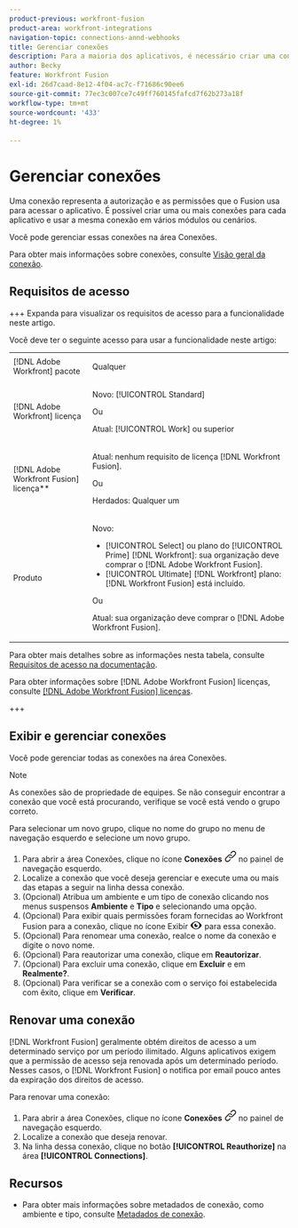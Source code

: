 ```yaml
---
product-previous: workfront-fusion
product-area: workfront-integrations
navigation-topic: connections-annd-webhooks
title: Gerenciar conexões
description: Para a maioria dos aplicativos, é necessário criar uma conexão, por meio da qual o [!DNL Adobe Workfront Fusion]  pode se comunicar com o serviço de terceiros fornecido de acordo com as configurações do cenário específico.
author: Becky
feature: Workfront Fusion
exl-id: 26d7caad-8e12-4f04-ac7c-f71686c90ee6
source-git-commit: 77ec3c007ce7c49ff760145fafcd7f62b273a18f
workflow-type: tm+mt
source-wordcount: '433'
ht-degree: 1%

---
```


# Gerenciar conexões

Uma conexão representa a autorização e as permissões que o Fusion usa para acessar o aplicativo. É possível criar uma ou mais conexões para cada aplicativo e usar a mesma conexão em vários módulos ou cenários.

Você pode gerenciar essas conexões na área Conexões.

Para obter mais informações sobre conexões, consulte [Visão geral da conexão](/help/workfront-fusion/get-started-with-fusion/understand-fusion/connection-overview.md).

## Requisitos de acesso

+++ Expanda para visualizar os requisitos de acesso para a funcionalidade neste artigo.

Você deve ter o seguinte acesso para usar a funcionalidade neste artigo:

<table style="table-layout:auto">
 <col> 
 <col> 
 <tbody> 
  <tr> 
   <td role="rowheader">[!DNL Adobe Workfront] pacote</td> 
   <td> <p>Qualquer</p> </td> 
  </tr> 
  <tr data-mc-conditions=""> 
   <td role="rowheader">[!DNL Adobe Workfront] licença</td> 
   <td> <p>Novo: [!UICONTROL Standard]</p><p>Ou</p><p>Atual: [!UICONTROL Work] ou superior</p> </td> 
  </tr> 
  <tr> 
   <td role="rowheader">[!DNL Adobe Workfront Fusion] licença**</td> 
   <td>
   <p>Atual: nenhum requisito de licença [!DNL Workfront Fusion].</p>
   <p>Ou</p>
   <p>Herdados: Qualquer um </p>
   </td> 
  </tr> 
  <tr> 
   <td role="rowheader">Produto</td> 
   <td>
   <p>Novo:</p> <ul><li>[!UICONTROL Select] ou plano do [!UICONTROL Prime] [!DNL Workfront]: sua organização deve comprar o [!DNL Adobe Workfront Fusion].</li><li>[!UICONTROL Ultimate] [!DNL Workfront] plano: [!DNL Workfront Fusion] está incluído.</li></ul>
   <p>Ou</p>
   <p>Atual: sua organização deve comprar o [!DNL Adobe Workfront Fusion].</p>
   </td> 
  </tr>
 </tbody> 
</table>

Para obter mais detalhes sobre as informações nesta tabela, consulte [Requisitos de acesso na documentação](/help/workfront-fusion/references/licenses-and-roles/access-level-requirements-in-documentation.md).

Para obter informações sobre [!DNL Adobe Workfront Fusion] licenças, consulte [[!DNL Adobe Workfront Fusion] licenças](/help/workfront-fusion/set-up-and-manage-workfront-fusion/licensing-operations-overview/license-automation-vs-integration.md).

+++

## Exibir e gerenciar conexões

Você pode gerenciar todas as conexões na área Conexões.

>[!NOTE]
>
>As conexões são de propriedade de equipes. Se não conseguir encontrar a conexão que você está procurando, verifique se você está vendo o grupo correto.
>
>Para selecionar um novo grupo, clique no nome do grupo no menu de navegação esquerdo e selecione um novo grupo.

1. Para abrir a área Conexões, clique no ícone **Conexões** ![Conexões](assets/connections-icon.png) no painel de navegação esquerdo.
1. Localize a conexão que você deseja gerenciar e execute uma ou mais das etapas a seguir na linha dessa conexão.
1. (Opcional) Atribua um ambiente e um tipo de conexão clicando nos menus suspensos **Ambiente** e **Tipo** e selecionando uma opção.
1. (Opcional) Para exibir quais permissões foram fornecidas ao Workfront Fusion para a conexão, clique no ícone Exibir ![Exibir permissões de conexão](assets/view-connection-permissions.png) para essa conexão.
1. (Opcional) Para renomear uma conexão, realce o nome da conexão e digite o novo nome.
1. (Opcional) Para reautorizar uma conexão, clique em **Reautorizar**.
1. (Opcional) Para excluir uma conexão, clique em **Excluir** e em **Realmente?**.
1. (Opcional) Para verificar se a conexão com o serviço foi estabelecida com êxito, clique em **Verificar**.

## Renovar uma conexão

[!DNL Workfront Fusion] geralmente obtém direitos de acesso a um determinado serviço por um período ilimitado. Alguns aplicativos exigem que a permissão de acesso seja renovada após um determinado período. Nesses casos, o [!DNL Workfront Fusion] o notifica por email pouco antes da expiração dos direitos de acesso.

Para renovar uma conexão:

1. Para abrir a área Conexões, clique no ícone **Conexões** ![Conexões](assets/connections-icon.png) no painel de navegação esquerdo.
1. Localize a conexão que deseja renovar.
1. Na linha dessa conexão, clique no botão **[!UICONTROL Reauthorize]** na área **[!UICONTROL Connections]**.

## Recursos

* Para obter mais informações sobre metadados de conexão, como ambiente e tipo, consulte [Metadados de conexão](/help/workfront-fusion/references/connections/connection-metadata.md).
